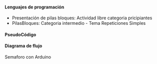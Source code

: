 #### Lenguajes de programación
* Presentación de pilas bloques: Actividad libre categoria pricipiantes
* PilasBloques: Categoria intermedio - Tema Repeticiones Simples

#### PseudoCódigo
#### Diagrama de flujo

Semaforo con Arduino
